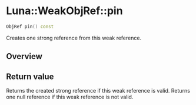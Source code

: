 # Luna::WeakObjRef::pin

```c++
ObjRef pin() const
```

Creates one strong reference from this weak reference. 

## Overview


## Return value
Returns the created strong reference if this weak reference is valid. Returns one null reference if this weak reference is not valid. 

